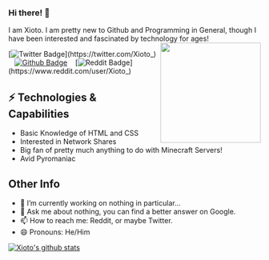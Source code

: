 ### Hi there! 👋

I am Xioto. I am pretty new to Github and Programming in General, though I have been interested and fascinated by technology for ages!<img align='right' src='https://user-images.githubusercontent.com/5713670/87202985-820dcb80-c2b6-11ea-9f56-7ec461c497c3.gif' width='200"'>

[![Twitter Badge](https://img.shields.io/badge/-@Xioto_-1ca0f1?style=flat-square&labelColor=1ca0f1&logo=twitter&logoColor=white&link=https://twitter.com/Xioto_)](https://twitter.com/Xioto_) &nbsp;&nbsp; [![Github Badge](https://img.shields.io/badge/-Xioto-black?style=flat-square&labelColor=black&logo=github&logoColor=white&link=https://github.com/Xioto)](https://github.com/Xioto) &nbsp;&nbsp; [![Reddit Badge](https://img.shields.io/badge/-Xioto-red?style=flat-square&labelColor=red&logo=reddit&logoColor=white&link=https://www.reddit.com/user/Xioto_)](https://www.reddit.com/user/Xioto_)

## ⚡ Technologies & Capabilities
* Basic Knowledge of HTML and CSS
* Interested in Network Shares
* Big fan of pretty much anything to do with Minecraft Servers!
* Avid Pyromaniac
                                                
## Other Info      
- 🔭 I’m currently working on nothing in particular...
- 💬 Ask me about nothing, you can find a better answer on Google.
- 📫 How to reach me: Reddit, or maybe Twitter.
- 😄 Pronouns: He/Him



[![Xioto's github stats](https://github-readme-stats.vercel.app/api?username=Xioto&show_icons=true)](https://github-readme-stats.vercel.app/api?username=Xioto)

